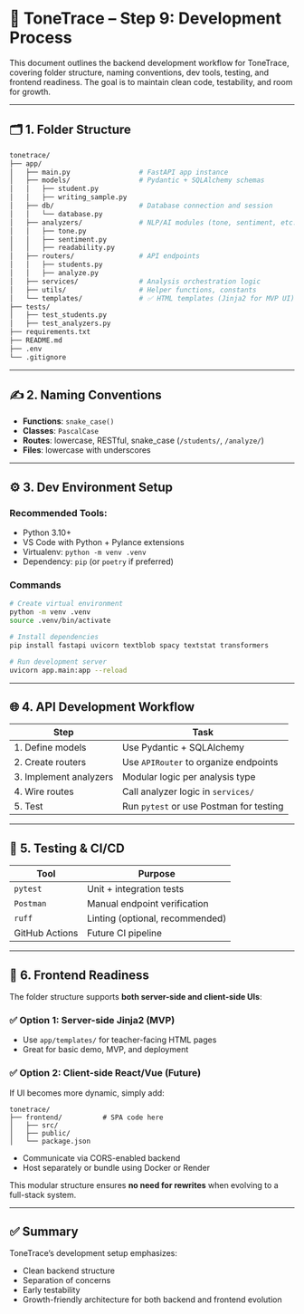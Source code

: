 
# 🔧 ToneTrace – Step 9: Development Process

This document outlines the backend development workflow for ToneTrace, covering folder structure, naming conventions, dev tools, testing, and frontend readiness. The goal is to maintain clean code, testability, and room for growth.

---

## 🗂️ 1. Folder Structure

```bash
tonetrace/
├── app/
│   ├── main.py                 # FastAPI app instance
│   ├── models/                 # Pydantic + SQLAlchemy schemas
│   │   ├── student.py
│   │   ├── writing_sample.py
│   ├── db/                     # Database connection and session
│   │   └── database.py
│   ├── analyzers/              # NLP/AI modules (tone, sentiment, etc.)
│   │   ├── tone.py
│   │   ├── sentiment.py
│   │   ├── readability.py
│   ├── routers/                # API endpoints
│   │   ├── students.py
│   │   ├── analyze.py
│   ├── services/               # Analysis orchestration logic
│   ├── utils/                  # Helper functions, constants
│   └── templates/              # ✅ HTML templates (Jinja2 for MVP UI)
├── tests/
│   ├── test_students.py
│   ├── test_analyzers.py
├── requirements.txt
├── README.md
├── .env
└── .gitignore
```

---

## ✍️ 2. Naming Conventions

- **Functions**: `snake_case()`
- **Classes**: `PascalCase`
- **Routes**: lowercase, RESTful, snake_case (`/students/`, `/analyze/`)
- **Files**: lowercase with underscores

---

## ⚙️ 3. Dev Environment Setup

### Recommended Tools:
- Python 3.10+
- VS Code with Python + Pylance extensions
- Virtualenv: `python -m venv .venv`
- Dependency: `pip` (or `poetry` if preferred)

### Commands
```bash
# Create virtual environment
python -m venv .venv
source .venv/bin/activate

# Install dependencies
pip install fastapi uvicorn textblob spacy textstat transformers

# Run development server
uvicorn app.main:app --reload
```

---

## 🌐 4. API Development Workflow

| Step             | Task                                       |
|------------------|---------------------------------------------|
| 1. Define models  | Use Pydantic + SQLAlchemy                  |
| 2. Create routers | Use `APIRouter` to organize endpoints      |
| 3. Implement analyzers | Modular logic per analysis type        |
| 4. Wire routes    | Call analyzer logic in `services/`         |
| 5. Test           | Run `pytest` or use Postman for testing    |

---

## 🧪 5. Testing & CI/CD

| Tool         | Purpose                        |
|--------------|--------------------------------|
| `pytest`     | Unit + integration tests       |
| `Postman`    | Manual endpoint verification   |
| `ruff`       | Linting (optional, recommended)|
| GitHub Actions | Future CI pipeline           |

---

## 🎨 6. Frontend Readiness

The folder structure supports **both server-side and client-side UIs**:

### ✅ Option 1: Server-side Jinja2 (MVP)
- Use `app/templates/` for teacher-facing HTML pages
- Great for basic demo, MVP, and deployment

### ✅ Option 2: Client-side React/Vue (Future)
If UI becomes more dynamic, simply add:

```
tonetrace/
├── frontend/          # SPA code here
│   ├── src/
│   ├── public/
│   └── package.json
```

- Communicate via CORS-enabled backend
- Host separately or bundle using Docker or Render

This modular structure ensures **no need for rewrites** when evolving to a full-stack system.

---

## ✅ Summary

ToneTrace’s development setup emphasizes:
- Clean backend structure
- Separation of concerns
- Early testability
- Growth-friendly architecture for both backend and frontend evolution
